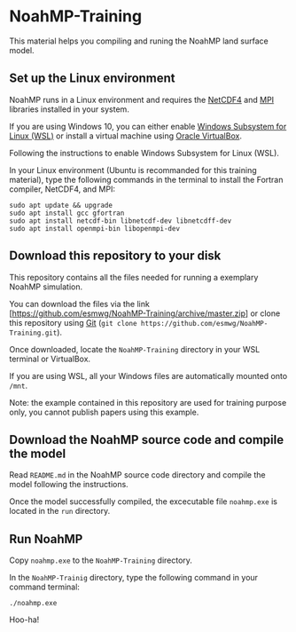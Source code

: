 # NoahMP-Training

This material helps you compiling and runing the NoahMP land surface model.

## Set up the Linux environment

NoahMP runs in a Linux environment and requires the [NetCDF4](https://www.unidata.ucar.edu/software/netcdf/) and [MPI](https://en.wikipedia.org/wiki/Message_Passing_Interface) libraries installed in your system.

If you are using Windows 10, you can either enable [Windows Subsystem for Linux (WSL)](https://docs.microsoft.com/en-us/windows/wsl/about) or install a virtual machine using [Oracle VirtualBox](https://www.virtualbox.org).

Following the instructions to enable Windows Subsystem for Linux (WSL). 

In your Linux environment (Ubuntu is recommanded for this training material), type the following commands in the terminal to install the Fortran compiler, NetCDF4, and MPI:
```
sudo apt update && upgrade
sudo apt install gcc gfortran
sudo apt install netcdf-bin libnetcdf-dev libnetcdff-dev
sudo apt install openmpi-bin libopenmpi-dev
```

## Download this repository to your disk

This repository contains all the files needed for running a exemplary NoahMP simulation.

You can download the files via the link [https://github.com/esmwg/NoahMP-Training/archive/master.zip] or clone this repository using [Git](https://git-scm.com/) (`git clone https://github.com/esmwg/NoahMP-Training.git`).

Once downloaded, locate the `NoahMP-Training` directory in your WSL terminal or VirtualBox.

If you are using WSL, all your Windows files are automatically mounted onto `/mnt`.

Note: the example contained in this repository are used for training purpose only, you cannot publish papers using this example.

## Download the NoahMP source code and compile the model

Read `README.md` in the NoahMP source code directory and compile the model following the instructions.

Once the model successfully compiled, the excecutable file `noahmp.exe` is located in the `run` directory.


## Run NoahMP

Copy `noahmp.exe` to the `NoahMP-Training` directory.

In the `NoahMP-Trainig` directory, type the following command in your command terminal:
```
./noahmp.exe
```
Hoo-ha!
